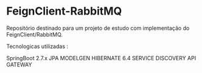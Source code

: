 # FeignClient-RabbitMQ
Repositório destinado para um projeto de estudo com implementação do FeignClient/RabbitMQ.

Tecnologicas utilizadas :

SpringBoot 2.7.x
JPA MODELGEN
HIBERNATE 6.4
SERVICE DISCOVERY
API GATEWAY

